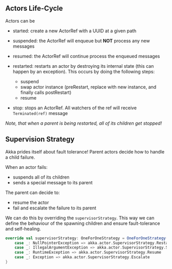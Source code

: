 ## Actors Life-Cycle

Actors can be 
 - started: create a new ActorRef with a UUID at a given path
 - suspended: the ActorRef will enqueue but **NOT** process any new messages
 - resumed: the ActorRef will continue process the enqueued messages
 - restarted: restarts an actor by destroying its internal state (this can happen by an exception). This occurs by doing the following steps:
   - suspend
   - swap actor instance (preRestart, replace with new instance, and finally calls postRestart)
   - resume
   
 - stop: stops an ActorRef. All watchers of the ref will receive `Terminated(ref)` message

*Note, that when a parent is being restarted, all of its children get stopped!*


## Supervision Strategy

Akka prides itself about fault tolerance! Parent actors decide how to handle a child failure. 

When an actor fails:
- suspends all of its children 
- sends a special message to its parent

The parent can decide to:
- resume the actor
- fail and escalate the failure to its parent

We can do this by overriding the `supervisorStrategy`. This way we can define the behaviour of the 
spawning children and ensure fault-tolerance and self-healing.

```scala
override val supervisorStrategy: OneForOneStrategy = OneForOneStrategy(){
    case _: NullPointerException => akka.actor.SupervisorStrategy.Restart
    case _: IllegalArgumentException => akka.actor.SupervisorStrategy.Stop
    case _: RuntimeException => akka.actor.SupervisorStrategy.Resume
    case _: Exception => akka.actor.SupervisorStrategy.Escalate
}
```

